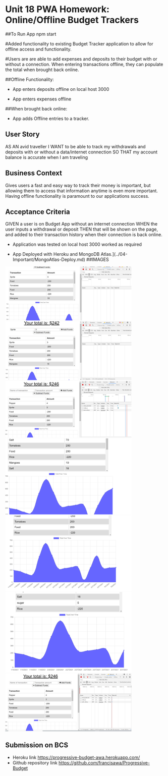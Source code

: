 # Unit 18 PWA Homework: Online/Offline Budget Trackers
##To Run App 
npm start

#Added functionality to existing Budget Tracker application to allow for offline access and functionality.

#Users are are able to add expenses and deposits to their budget with or without a connection. When entering transactions offline, they can populate the total when brought back online.

##Offline Functionality:

  * App enters deposits offline on local host 3000

  * App enters expenses offline

##When brought back online:

  * App adds Offline entries to a tracker.

## User Story
AS AN avid traveller
I WANT to be able to track my withdrawals and deposits with or without a data/internet connection
SO THAT my account balance is accurate when I am traveling

## Business Context

Gives users a fast and easy way to track their money is important, but allowing them to access that information anytime is even more important. Having offline functionality is paramount to our applications success.


## Acceptance Criteria
GIVEN a user is on Budget App without an internet connection
WHEN the user inputs a withdrawal or deposit
THEN that will be shown on the page, and added to their transaction history when their connection is back online.

  * Application was tested on local host 3000 worked as required

* App Deployed with Heroku and MongoDB Atlas.](../04-Important/MongoAtlas-Deploy.md)
##IMAGES
<img src="/images/ProgresBgt.PNG" width ="400">
<img src="/images/ProgresBgt1.PNG" width ="400">
<img src="/images/ProgresBgt3.PNG" width ="400">
<img src="/images/bget.png" width ="400">
<img src="/images/bgtchart.PNG" width ="400">
<img src="/images/progressive Bgt.PNG" width ="400">
<img src="/images/progressive2 Bgt.png" width ="400">




## Submission on BCS
* Heroku link
 https://progressive-budget-awa.herokuapp.com/
* Github repository link
 https://github.com/francisawa/Progressive-Budget
